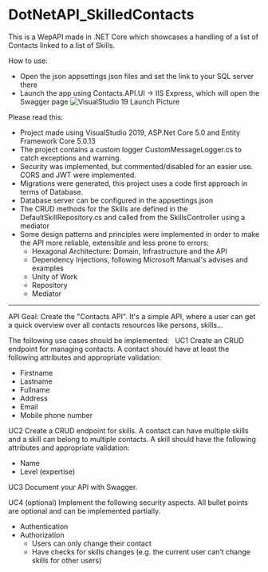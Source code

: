 # DotNetAPI_SkilledContacts
This is a WepAPI made in .NET Core which showcases a handling of a list of Contacts linked to a list of Skills.

How to use:
- Open the json appsettings json files and set the link to your SQL server there
- Launch the app using Contacts.API.UI -> IIS Express, which will open the Swagger page
![VisualStudio 19 Launch Picture](https://github.com/RavenTheorist/DotNetAPI_SkilledContacts/blob/blob/main/GithubReadmeImages/VS2019_LaunchSelection.jpg?raw=true)

Please read this:
- Project made using VisualStudio 2019, ASP.Net Core 5.0 and Entity Framework Core 5.0.13
- The project contains a custom logger CustomMessageLogger.cs to catch exceptions and warning.
- Security was implemented, but commented/disabled for an easier use. CORS and JWT were implemented.
- Migrations were generated, this project uses a code first approach in terms of Database.
- Database server can be configured in the appsettings.json
- The CRUD methods for the Skills are defined in the DefaultSkillRepository.cs and called from the SkillsController using a mediator
- Some design patterns and principles were implemented in order to make the API more reliable, extensible and less prone to errors:
   - Hexagonal Architecture: Domain, Infrastructure and the API
   - Dependency Injections, following Microsoft Manual's advises and examples
   - Unity of Work
   - Repository
   - Mediator

----------------------------------------------------------------------------------
API Goal:
Create the "Contacts API". It's a simple API, where a user can get a quick overview over all contacts resources like persons, skills...

The following use cases should be implemented:
 
UC1
Create an CRUD endpoint for managing contacts. A contact should have at least the following attributes and appropriate validation:
- Firstname
- Lastname
- Fullname
- Address
- Email
- Mobile phone number

UC2
Create a CRUD endpoint for skills. A contact can have multiple skills and a skill can belong to multiple contacts. A skill should have the following attributes and appropriate validation:
- Name
- Level (expertise)

UC3
Document your API with Swagger.

UC4 (optional)
Implement the following security aspects. All bullet points are optional and can be implemented partially.
- Authentication
- Authorization
    - Users can only change their contact
    - Have checks for skills changes (e.g. the current user can’t change skills for other users)